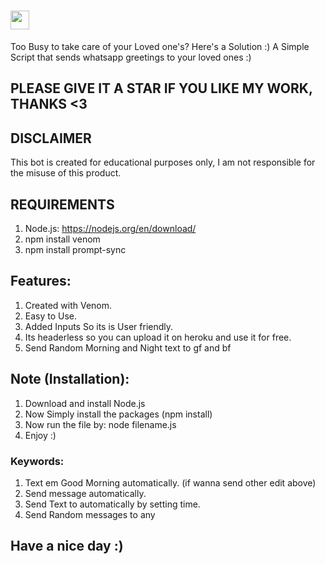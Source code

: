 #  <img src="https://raw.githubusercontent.com/MartinHeinz/MartinHeinz/master/wave.gif" width="30px">

Too Busy to take care of your Loved one's? Here's a Solution :) A Simple Script that sends whatsapp greetings to your loved ones :)

## PLEASE GIVE IT A STAR IF YOU LIKE MY WORK, THANKS <3


## DISCLAIMER
This bot is created for educational purposes only, I am not responsible for the misuse of this product.

## REQUIREMENTS
1. Node.js: https://nodejs.org/en/download/ <br /> 
2. npm install venom
3. npm install prompt-sync
 
## Features:
1. Created with Venom.<br />
2. Easy to Use.<br />
3. Added Inputs So its is User friendly.<br />
4. Its headerless so you can upload it on heroku and use it for free. <br />
5. Send Random Morning and Night text to gf and bf <br />

## Note (Installation):
1. Download and install Node.js
2. Now Simply install the packages (npm install)
3. Now run the file by: node filename.js
4. Enjoy :)

### Keywords:
1. Text em Good Morning automatically. (if wanna send other edit above)
2. Send message automatically.
3. Send Text to automatically by setting time.
4. Send Random messages to any

## Have a nice day :)
